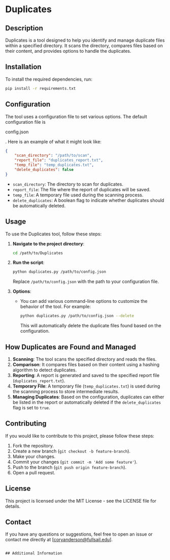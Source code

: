 # Duplicates

## Description
Duplicates is a tool designed to help you identify and manage duplicate files within a specified directory. It scans the directory, compares files based on their content, and provides options to handle the duplicates.

## Installation
To install the required dependencies, run:
```sh
pip install -r requirements.txt
```

## Configuration

The tool uses a configuration file to set various options. The default configuration file is

config.json

. Here is an example of what it might look like:

```json
{
    "scan_directory": "/path/to/scan",
    "report_file": "duplicates_report.txt",
    "temp_file": "temp_duplicates.txt",
    "delete_duplicates": false
}
```

- `scan_directory`: The directory to scan for duplicates.
- `report_file`: The file where the report of duplicates will be saved.
- `temp_file`: A temporary file used during the scanning process.
- `delete_duplicates`: A boolean flag to indicate whether duplicates should be automatically deleted.

## Usage

To use the Duplicates tool, follow these steps:

1. **Navigate to the project directory**:

   ```sh
   cd /path/to/Duplicates
   ```

2. **Run the script**:

   ```sh
   python duplicates.py /path/to/config.json
   ```

   Replace `/path/to/config.json` with the path to your configuration file.

3. **Options**:
   - You can add various command-line options to customize the behavior of the tool. For example:

     ```sh
     python duplicates.py /path/to/config.json --delete
     ```

     This will automatically delete the duplicate files found based on the configuration.

## How Duplicates are Found and Managed

1. **Scanning**: The tool scans the specified directory and reads the files.
2. **Comparison**: It compares files based on their content using a hashing algorithm to detect duplicates.
3. **Reporting**: A report is generated and saved to the specified report file (`duplicates_report.txt`).
4. **Temporary File**: A temporary file (`temp_duplicates.txt`) is used during the scanning process to store intermediate results.
5. **Managing Duplicates**: Based on the configuration, duplicates can either be listed in the report or automatically deleted if the `delete_duplicates` flag is set to `true`.

## Contributing

If you would like to contribute to this project, please follow these steps:

1. Fork the repository.
2. Create a new branch (`git checkout -b feature-branch`).
3. Make your changes.
4. Commit your changes (`git commit -m 'Add some feature'`).
5. Push to the branch (`git push origin feature-branch`).
6. Open a pull request.

## License

This project is licensed under the MIT License - see the LICENSE file for details.

## Contact

If you have any questions or suggestions, feel free to open an issue or contact me directly at [coryanderson@fullsail.edu].

```

## Additional Information

